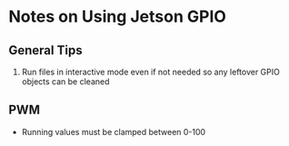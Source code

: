 # Notes on Using Jetson GPIO

## General Tips
 1. Run files in interactive mode even if not needed so any leftover GPIO objects can be cleaned


## PWM

 - Running values must be clamped between 0-100

